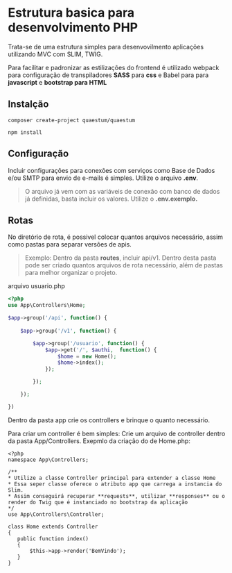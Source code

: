 # Estrutura basica para desenvolvimento PHP

Trata-se de uma estrutura simples para desenvovilmento aplicações utilizando MVC com SLIM, TWIG.

Para facilitar e padronizar as estilizações do frontend é utilizado webpack para configuração de transpiladores __SASS__ para __css__ e Babel para para __javascript__ e __bootstrap para HTML__

## Instalção 
```
composer create-project quaestum/quaestum

npm install
```

## Configuração

Incluir configurações para conexões com serviços como Base de Dados e/ou SMTP para envio de e-mails é simples.
Utilize o arquivo __.env__.
>O arquivo já vem com as variáveis de conexão com banco de dados já definidas, basta incluir os valores. Utilize o __.env.exemplo.__ 

## Rotas
No diretório de rota, é possivel colocar quantos arquivos necessário, assim como pastas para separar versões de apis.

>Exemplo: Dentro da pasta __routes__, incluir api/v1. Dentro desta pasta pode ser criado quantos arquivos de rota necessário, além de pastas para melhor organizar o projeto. 


arquivo usuario.php
```PHP
<?php
use App\Controllers\Home;

$app->group('/api', function() {
    
    $app->group('/v1', function() {

        $app->group('/usuario', function() {
            $app->get('/', $authi,  function() {
                $home = new Home();
                $home->index();
            });

        });

    });

})

```

Dentro da pasta app crie os controllers e brinque o quanto necessário.

Para criar um controller é bem simples:
Crie um arquivo de controller dentro da pasta App/Controllers.
Exepmlo da criação do de Home.php:

 ```
 <?php
 namespace App\Controllers;

/** 
 * Utilize a classe Controller principal para extender a classe Home
 * Essa seper classe oferece o atributo app que carrega a instancia do Slim.
 * Assim conseguirá recuperar **requests**, utilizar **responses** ou o render do Twig que é instanciado no bootstrap da aplicação
 */
use App\Controllers\Controller;

class Home extends Controller
{
    public function index()
    {
        $this->app->render('BemVindo');
    }
}
 ```
